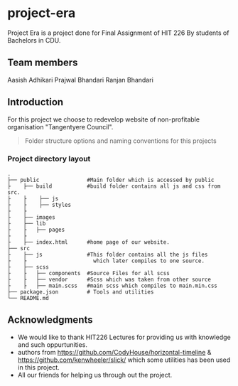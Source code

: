 # project-era
Project Era is a project done for Final Assignment of HIT 226 By students of Bachelors in CDU.

## Team members
Aasish Adhikari
Prajwal Bhandari
Ranjan Bhandari

## Introduction
For this project we choose to redevelop website of non-profitable organisation "Tangentyere Council".

> Folder structure options and naming conventions for this projects
### Project directory layout

    .
    ├── public               #Main folder which is accessed by public   
    ├    ├── build           #build folder contains all js and css from src.
    ├    ├    ├── js
    ├    ├    ├── styles
    ├    ├  
    ├    ├── images
    ├    ├── lib
    ├    ├   ├── pages
    ├    ├
    ├    ├── index.html      #home page of our website.
    ├── src
    ├    ├── js              #This folder contains all the js files
    ├    ├                     which later compiles to one source.
    ├    ├── scss                  
    ├    ├   ├── components  #Source Files for all scss
    ├    ├   ├── vendor      #Scss which was taken from other source
    ├    ├   ├── main.scss   #main scss which compiles to main.min.css            
    ├── package.json         # Tools and utilities
    └── README.md


## Acknowledgments
  * We would like to thank HIT226 Lectures for providing us with knowledge and such oppurtunities.
  * authors from https://github.com/CodyHouse/horizontal-timeline & https://github.com/kenwheeler/slick/ which some utilities has been used in this project.
  * All our friends for helping us through out the project.
